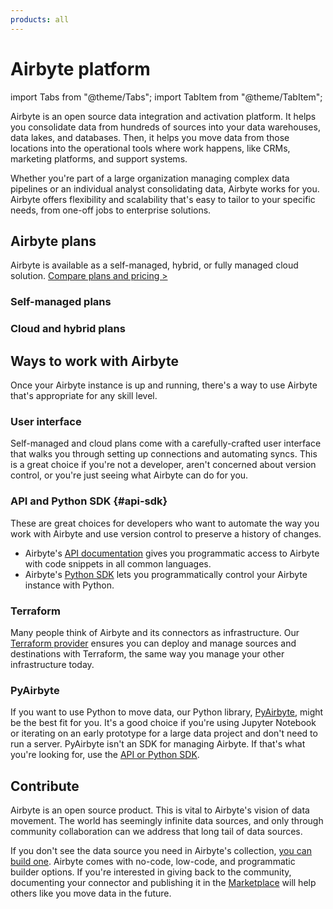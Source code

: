 ```yaml
---
products: all
---
```


# Airbyte platform

import Tabs from "@theme/Tabs";
import TabItem from "@theme/TabItem";

Airbyte is an open source data integration and activation platform. It helps you consolidate data from hundreds of sources into your data warehouses, data lakes, and databases. Then, it helps you move data from those locations into the operational tools where work happens, like CRMs, marketing platforms, and support systems.

Whether you're part of a large organization managing complex data pipelines or an individual analyst consolidating data, Airbyte works for you. Airbyte offers flexibility and scalability that's easy to tailor to your specific needs, from one-off jobs to enterprise solutions.

## Airbyte plans

Airbyte is available as a self-managed, hybrid, or fully managed cloud solution. [Compare plans and pricing >](https://airbyte.com/pricing)

### Self-managed plans

<Grid columns="2">

<CardWithIcon title="{{product_name_sm_enterprise}}" description="Highly available, secure data movement for your entire organization. Keep your data sovereign and on your premises with self-managed data planes" ctaText="Enterprise setup" ctaLink="/platform/enterprise-setup" icon="fa-lock" />

<CardWithIcon title="{{product_name_sm_oss}}" description="Our free and open-source version of Airbyte. Deploy locally or in your own infrastructure. Get started immediately and keep your data on your premises." ctaText="Quickstart" ctaLink="using-airbyte/getting-started/oss-quickstart" icon="fa-download" />

</Grid>

### Cloud and hybrid plans

<Grid columns="3">

<CardWithIcon title="{{product_name_cloud_standard}}" description="A cloud solution that provides a fully managed experience for data replication. Focus on moving data while Airbyte manages the infrastructure. Free 14-day trial." ctaText="Sign up" ctaLink="https://cloud.airbyte.com/signup" icon="fa-cloud" />

<CardWithIcon title="{{product_name_cloud_pro}}" description="A cloud solution for organizations looking to scale efficiently. Role based access control, single sign on, and more ensure {{product_name_cloud_pro}}is a robust solution that can grow with your team." ctaText="Talk to Sales" ctaLink="https://airbyte.com/company/talk-to-sales" icon="fa-lock" />

<CardWithIcon title="{{product_name_cloud_enterprise}}" description="An enterprise-grade, hybrid solution with for organizatons seeking the convenience of a fully managed solution with separate data planes for compliance and data sovereignty." ctaText="Learn more" ctaLink="enterprise-flex" icon="fa-lock" />

</Grid>

## Ways to work with Airbyte

Once your Airbyte instance is up and running, there's a way to use Airbyte that's appropriate for any skill level.

### User interface

Self-managed and cloud plans come with a carefully-crafted user interface that walks you through setting up connections and automating syncs. This is a great choice if you're not a developer, aren't concerned about version control, or you're just seeing what Airbyte can do for you.

### API and Python SDK {#api-sdk}

These are great choices for developers who want to automate the way you work with Airbyte and use version control to preserve a history of changes.

- Airbyte's [API documentation](https://reference.airbyte.com) gives you programmatic access to Airbyte with code snippets in all common languages.
- Airbyte's [Python SDK](https://github.com/airbytehq/airbyte-api-python-sdk) lets you programmatically control your Airbyte instance with Python.

### Terraform

Many people think of Airbyte and its connectors as infrastructure. Our [Terraform provider](/platform/terraform-documentation) ensures you can deploy and manage sources and destinations with Terraform, the same way you manage your other infrastructure today.

### PyAirbyte

If you want to use Python to move data, our Python library, [PyAirbyte](/platform/using-airbyte/pyairbyte/getting-started), might be the best fit for you. It's a good choice if you're using Jupyter Notebook or iterating on an early prototype for a large data project and don't need to run a server. PyAirbyte isn't an SDK for managing Airbyte. If that's what you're looking for, use the [API or Python SDK](#api-sdk).

## Contribute

Airbyte is an open source product. This is vital to Airbyte's vision of data movement. The world has seemingly infinite data sources, and only through community collaboration can we address that long tail of data sources.

If you don't see the data source you need in Airbyte's collection, [you can build one](/platform/connector-development/). Airbyte comes with no-code, low-code, and programmatic builder options. If you're interested in giving back to the community, documenting your connector and publishing it in the [Marketplace](/integrations/) will help others like you move data in the future.
